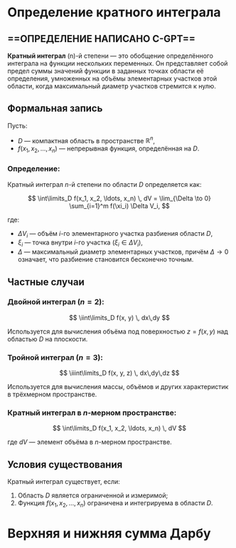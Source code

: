 


# Определение кратного интеграла

 ## ==ОПРЕДЕЛЕНИЕ НАПИСАНО C-GPT==

**Кратный интеграл** \(n\)-й степени — это обобщение определённого интеграла на функции нескольких переменных. Он представляет собой предел суммы значений функции в заданных точках области её определения, умноженных на объёмы элементарных участков этой области, когда максимальный диаметр участков стремится к нулю.

## Формальная запись

Пусть:
- $D$ — компактная область в пространстве $\mathbb{R}^n$,
- $f(x_1, x_2, \ldots, x_n)$ — непрерывная функция, определённая на $D$.

### Определение:
Кратный интеграл $n$-й степени по области $D$ определяется как:

$$
\int\limits_D f(x_1, x_2, \ldots, x_n) \, dV = \lim_{\Delta \to 0} \sum_{i=1}^m f(\xi_i) \Delta V_i,
$$

где:
- $\Delta V_i$ — объём $i$-го элементарного участка разбиения области $D$,
- $\xi_i$ — точка внутри $i$-го участка ($\xi_i \in \Delta V_i$),
- $\Delta$ — максимальный диаметр элементарных участков, причём $\Delta \to 0$ означает, что разбиение становится бесконечно точным.

## Частные случаи

### Двойной интеграл ($n = 2$):

$$
\iint\limits_D f(x, y) \, dx\,dy
$$

Используется для вычисления объёма под поверхностью $z = f(x, y)$ над областью $D$ на плоскости.

### Тройной интеграл ($n = 3$):

$$
\iiint\limits_D f(x, y, z) \, dx\,dy\,dz
$$

Используется для вычисления массы, объёмов и других характеристик в трёхмерном пространстве.

### Кратный интеграл в $n$-мерном пространстве:

$$
\int\limits_D f(x_1, x_2, \ldots, x_n) \, dV
$$

где $dV$ — элемент объёма в $n$-мерном пространстве.

## Условия существования

Кратный интеграл существует, если:
1. Область $D$ является ограниченной и измеримой;
2. Функция $f(x_1, x_2, \ldots, x_n)$ ограничена и интегрируема в области $D$.



# Верхняя и нижняя сумма Дарбу
